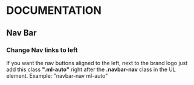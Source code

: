 # DOCUMENTATION

## Nav Bar
### Change Nav links to left
If you want the nav buttons aligned to the left, next to the brand logo just add this class **".ml-auto"** right after the **.navbar-nav** class in the UL element. Example: "navbar-nav ml-auto"

